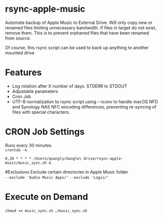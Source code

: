 # rsync-apple-music
Automate backup of Apple Music to External Drive. Will only copy new or renamed files limiting unnecessary bandwidth. If files in target do not exist, remove them. This is to prevent orphaned files that have been renamed from source.

Of course, this rsync script can be used to back up anything to another mounted drive.

# Features
- Log rotation after X number of days. STDERR to STDOUT
- Adjustable parameters
- Cron Job
- UTF-8 normalization to rsync script using --iconv to handle macOS NFD and Synology NAS NFC encoding differences, preventing re-syncing of files with special characters.

# CRON Job Settings
Runs every 30 minutes <br>
```crontab -e```

```0,30 * * * * /Users/quangly/Google\ Drive/rsync-apple-music/music_sync.sh &```

#Exclusions
Exclude certain directories in Apple Music folder <br>
```--exclude 'Audio Music Apps/'```
```--exclude 'Logic/'```

# Execute on Demand
```chmod +x music_sync.sh```
```./music_sync.sh```
